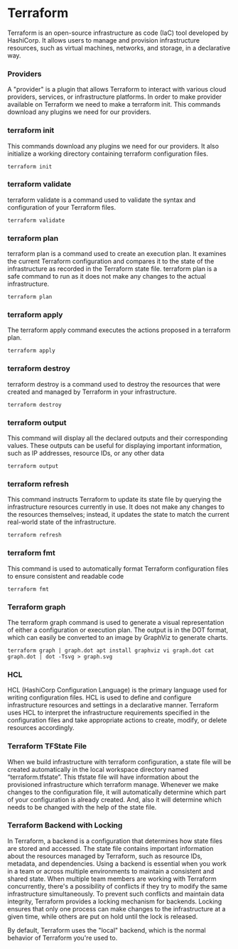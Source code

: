 # Terraform
Terraform is an open-source infrastructure as code (IaC) tool developed by HashiCorp. It allows users to manage and provision infrastructure resources, such as virtual machines, networks, and storage, in a declarative way.

### Providers
A "provider" is a plugin that allows Terraform to interact with various cloud providers, services, or infrastructure platforms. In order to make provider available on Terraform we need to make a terraform init. This commands download any plugins we need for our providers.

### terraform init
This commands download any plugins we need for our providers. It also initialize a working directory containing terraform configuration files.

`
terraform init 
`

### terraform validate 
terraform validate is a command used to validate the syntax and configuration of your Terraform files.

`
terraform validate
`

### terraform plan
terraform plan is a command used to create an execution plan. It examines the current Terraform configuration and compares it to the state of the infrastructure as recorded in the Terraform state file. terraform plan is a safe command to run as it does not make any changes to the actual infrastructure.

`
terraform plan
`

### terraform apply 
The terraform apply command executes the actions proposed in a terraform plan. 

`
terraform apply
`

### terraform destroy
terraform destroy is a command used to destroy the resources that were created and managed by Terraform in your infrastructure.

`
terraform destroy
`

### terraform output
This command will display all the declared outputs and their corresponding values. These outputs can be useful for displaying important information, such as IP addresses, resource IDs, or any other data

`
terraform output
`

### terraform refresh
This command instructs Terraform to update its state file by querying the infrastructure resources currently in use. It does not make any changes to the resources themselves; instead, it updates the state to match the current real-world state of the infrastructure.

`
terraform refresh
`

### terraform fmt
This command is used to automatically format Terraform configuration files to ensure consistent and readable code

`
terraform fmt
`

### Terraform graph
The terraform graph command is used to generate a visual representation of either a configuration or execution plan. The output is in the DOT format, which can easily be converted to an image by GraphViz to generate charts.

`
terraform graph | graph.dot
apt install graphviz
vi graph.dot
cat graph.dot | dot -Tsvg > graph.svg
`

### HCL
HCL (HashiCorp Configuration Language) is the primary language used for writing configuration files. HCL is used to define and configure infrastructure resources and settings in a declarative manner. Terraform uses HCL to interpret the infrastructure requirements specified in the configuration files and take appropriate actions to create, modify, or delete resources accordingly.

### Terraform TFState File
When we build infrastructure with terraform configuration, a state file will be created automatically in the local workspace directory named “terraform.tfstate”. This tfstate file will have information about the provisioned infrastructure which terraform manage. Whenever we make changes to the configuration file, it will automatically determine which part of your configuration is already created. And, also it will determine which needs to be changed with the help of the state file.

### Terraform Backend with Locking
In Terraform, a backend is a configuration that determines how state files are stored and accessed. The state file contains important information about the resources managed by Terraform, such as resource IDs, metadata, and dependencies. Using a backend is essential when you work in a team or across multiple environments to maintain a consistent and shared state.
When multiple team members are working with Terraform concurrently, there's a possibility of conflicts if they try to modify the same infrastructure simultaneously. To prevent such conflicts and maintain data integrity, Terraform provides a locking mechanism for backends. Locking ensures that only one process can make changes to the infrastructure at a given time, while others are put on hold until the lock is released.

By default, Terraform uses the "local" backend, which is the normal behavior of Terraform you're used to.
